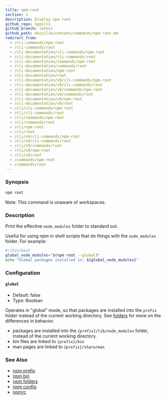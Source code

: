 ```yaml
---
title: npm-root
section: 1
description: Display npm root
github_repo: npm/cli
github_branch: latest
github_path: docs/lib/content/commands/npm-root.md
redirect_from:
  - /cli-commands/npm-root
  - /cli-commands/root
  - /cli-documentation/cli-commands/npm-root
  - /cli-documentation/cli-commands/root
  - /cli-documentation/commands/npm-root
  - /cli-documentation/commands/root
  - /cli-documentation/npm-root
  - /cli-documentation/root
  - /cli-documentation/v9/cli-commands/npm-root
  - /cli-documentation/v9/cli-commands/root
  - /cli-documentation/v9/commands/npm-root
  - /cli-documentation/v9/commands/root
  - /cli-documentation/v9/npm-root
  - /cli-documentation/v9/root
  - /cli/cli-commands/npm-root
  - /cli/cli-commands/root
  - /cli/commands/npm-root
  - /cli/commands/root
  - /cli/npm-root
  - /cli/root
  - /cli/v9/cli-commands/npm-root
  - /cli/v9/cli-commands/root
  - /cli/v9/commands/root
  - /cli/v9/npm-root
  - /cli/v9/root
  - /commands/npm-root
  - /commands/root
---
```


### Synopsis

```bash
npm root
```

Note: This command is unaware of workspaces.

### Description

Print the effective `node_modules` folder to standard out.

Useful for using npm in shell scripts that do things with the
`node_modules` folder.  For example:

```bash
#!/bin/bash
global_node_modules="$(npm root --global)"
echo "Global packages installed in: ${global_node_modules}"
```

### Configuration

#### `global`

* Default: false
* Type: Boolean

Operates in "global" mode, so that packages are installed into the `prefix`
folder instead of the current working directory. See
[folders](/cli/v9/configuring-npm/folders) for more on the differences in behavior.

* packages are installed into the `{prefix}/lib/node_modules` folder, instead
  of the current working directory.
* bin files are linked to `{prefix}/bin`
* man pages are linked to `{prefix}/share/man`

### See Also

* [npm prefix](/cli/v9/commands/npm-prefix)
* [npm bin](/cli/v9/commands/npm-bin)
* [npm folders](/cli/v9/configuring-npm/folders)
* [npm config](/cli/v9/commands/npm-config)
* [npmrc](/cli/v9/configuring-npm/npmrc)

